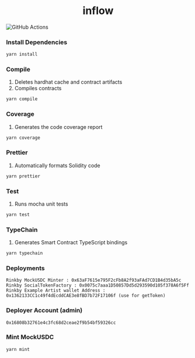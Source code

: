 # <h1 align="center"> inflow </h1>

![GitHub Actions](https://github.com/aegis-studio-dev/inflow/actions/workflows/node.js.yml/badge.svg)

### Install Dependencies

```sh
yarn install
```

### Compile

1. Deletes hardhat cache and contract artifacts
2. Compiles contracts

```sh
yarn compile
```

### Coverage

1. Generates the code coverage report

```sh
yarn coverage
```

### Prettier

1. Automatically formats Solidity code

```sh
yarn prettier
```

### Test

1. Runs mocha unit tests

```sh
yarn test
```

### TypeChain

1. Generates Smart Contract TypeScript bindings

```sh
yarn typechain
```

### Deployments 
```
Rinkby MockUSDC Minter : 0x63aF7615e795F2cFb8A2f93aFAd7CD1B4d35bA5c
Rinkby SocialTokenFactory : 0x0075c7aaa1D50857Dd5d293590d105f378A6f5Ff
Rinkby Example Artist wallet Address : 0x1362133CC1c49f4dEcddCAE3e8fBD7b72F17106f (use for getToken)
```
### Deployer Account (admin)
```
0x16808b32761e4c3fc68d2ceae2f9b54bf59326cc
```


### Mint MockUSDC

```sh
yarn mint
```
